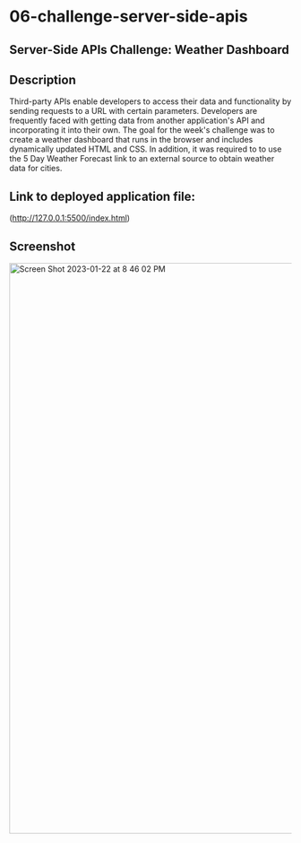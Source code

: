 # 06-challenge-server-side-apis
## Server-Side APIs Challenge: Weather Dashboard

## Description
Third-party APIs enable developers to access their data and functionality by sending requests to a URL with certain parameters. Developers are frequently faced with getting data from another application's API and incorporating it into their own. The goal for the week's challenge was to create a weather dashboard that runs in the browser and includes dynamically updated HTML and CSS. In addition, it was required to to use the 5 Day Weather Forecast link to an external source to obtain weather data for cities.

## Link to deployed application file: 

(http://127.0.0.1:5500/index.html)

## Screenshot
<img width="1018" alt="Screen Shot 2023-01-22 at 8 46 02 PM" src="https://user-images.githubusercontent.com/113862737/213953371-00d4ad13-6ea7-4f3f-b73c-7fe25eb26b92.png">
